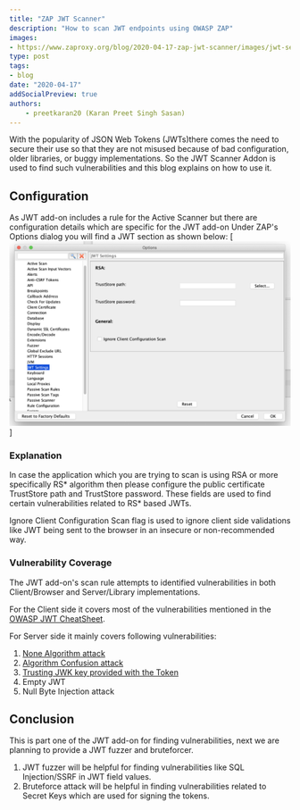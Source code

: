 ```yaml
---
title: "ZAP JWT Scanner"
description: "How to scan JWT endpoints using OWASP ZAP"
images:
- https://www.zaproxy.org/blog/2020-04-17-zap-jwt-scanner/images/jwt-settings.png
type: post
tags:
- blog
date: "2020-04-17"
addSocialPreview: true
authors:
    - preetkaran20 (Karan Preet Singh Sasan)
---
```


With the popularity of JSON Web Tokens (JWTs)there comes the need to secure their use so that they are not misused because of bad configuration, older libraries, or buggy implementations. So the JWT Scanner Addon is used to find such vulnerabilities and this blog explains on how to use it.

## Configuration
As JWT add-on includes a rule for the Active Scanner but there are configuration details which are specific for the JWT add-on
Under ZAP's Options dialog you will find a JWT section as shown below:
[![JWT](./images/jwt-settings.png)]

### Explanation
In case the application which you are trying to scan is using RSA or more specifically RS* algorithm then please configure the public certificate TrustStore path and TrustStore password. These fields are used to find certain vulnerabilities related to RS* based JWTs.

Ignore Client Configuration Scan flag is used to ignore client side validations like JWT being sent to the browser in an insecure or non-recommended way.

### Vulnerability Coverage
The JWT add-on's scan rule attempts to identified vulnerabilities in both Client/Browser and Server/Library implementations.

For the Client side it covers most of the vulnerabilities mentioned in the [OWASP JWT CheatSheet](https://cheatsheetseries.owasp.org/cheatsheets/JSON_Web_Token_Cheat_Sheet_for_Java.html#token-storage-on-client-side).

For Server side it mainly covers following vulnerabilities:
1. [None Algorithm attack](https://auth0.com/blog/critical-vulnerabilities-in-json-web-token-libraries/#Meet-the--None--Algorithm)
2. [Algorithm Confusion attack](https://auth0.com/blog/critical-vulnerabilities-in-json-web-token-libraries/#RSA-or-HMAC-)
3. [Trusting JWK key provided with the Token](https://nvd.nist.gov/vuln/detail/CVE-2018-0114)
4. Empty JWT
5. Null Byte Injection attack

## Conclusion
This is part one of the JWT add-on for finding vulnerabilities, next we are planning to provide a JWT fuzzer and bruteforcer.
1. JWT fuzzer will be helpful for finding vulnerabilities like SQL Injection/SSRF in JWT field values.
2. Bruteforce attack will be helpful in finding vulnerabilities related to Secret Keys which are used for signing the tokens.
